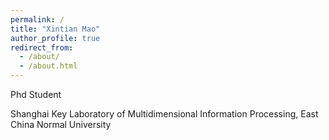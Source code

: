 ```yaml
---
permalink: /
title: "Xintian Mao"
author_profile: true
redirect_from: 
  - /about/
  - /about.html
---
```

Phd Student

Shanghai Key Laboratory of Multidimensional Information Processing, East China Normal University
